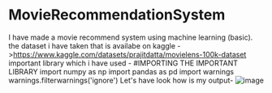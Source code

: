 # MovieRecommendationSystem

I have made a movie recommend system using machine learning (basic). the dataset i have taken that is availabe on kaggle ->https://www.kaggle.com/datasets/prajitdatta/movielens-100k-dataset important library which i have used - #IMPORTING THE IMPORTANT LIBRARY import numpy as np import pandas as pd import warnings warnings.filterwarnings('ignore') Let's have look how is my output-
![image](https://github.com/mPiyuShr/ML-Learning/assets/103889669/33962ac1-cd22-4438-b651-548806c135a8)
